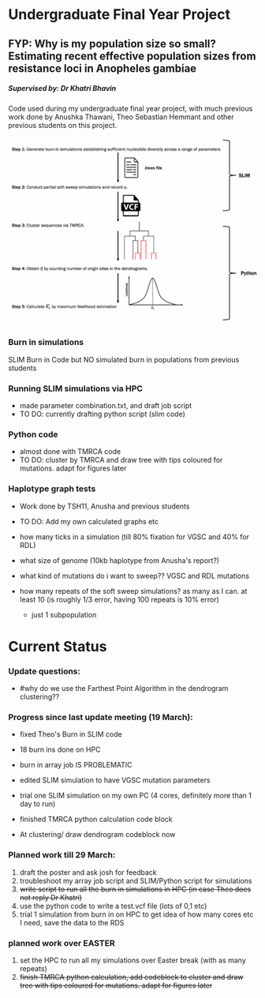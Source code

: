 # Undergraduate Final Year Project
## FYP: Why is my population size so small? Estimating recent effective population sizes from resistance loci in Anopheles gambiae

##### Supervised by: Dr Khatri Bhavin

Code used during my undergraduate final year project, with much previous work done by Anushka Thawani, Theo Sebastian Hemmant and other previous students on this project.

![alt text](image.png)

### Burn in simulations
SLIM Burn in Code but NO simulated burn in populations from previous students

### Running SLIM simulations via HPC 
- made parameter combination.txt, and draft job script
- TO DO: currently drafting python script (slim code)


### Python code
- almost done with TMRCA code
- TO DO: cluster by TMRCA and draw tree with tips coloured for mutations. adapt for figures later


### Haplotype graph tests
- Work done by TSH11, Anusha and previous students
- TO DO: Add my own calculated graphs etc







- how many ticks in a simulation (till 80% fixation for VGSC and 40% for RDL)
- what size of genome  (10kb haplotype from Anusha's report?)
- what kind of mutations do i want to sweep?? VGSC and RDL mutations

- how many repeats of the soft sweep simulations? as many as I can. at least 10 (is roughly 1/3 error, having 100 repeats is 10% error)
    - just 1 subpopulation

# Current Status
### Update questions:
- #why do we use the Farthest Point Algorithm in the dendrogram clustering??

### Progress since last update meeting (19 March):
- fixed Theo's Burn in SLIM code
- 18 burn ins done on HPC
- burn in array job IS PROBLEMATIC

- edited SLIM simulation to have VGSC mutation parameters
- trial one SLIM simulation on my own PC (4 cores, definitely more than 1 day to run)

- finished TMRCA python calculation code block
- At clustering/ draw dendrogram codeblock now


### Planned work till 29 March:
1. draft the poster and ask josh for feedback
2. troubleshoot my array job script and SLIM/Python script for simulations
3. ~~write script to run all the burn in simulations in HPC (in case Theo does not reply Dr Khatri)~~
4. use the python code to write a test.vcf file (lots of 0,1 etc)
5. trial 1 simulation from burn in on HPC to get idea of how many cores etc I need, save the data to the RDS


### planned work over EASTER
1. set the HPC to run all my simulations over Easter break (with as many repeats)
2. ~~finish TMRCA python calculation, add codeblock to cluster and draw tree with tips coloured for mutations. adapt for figures later~~